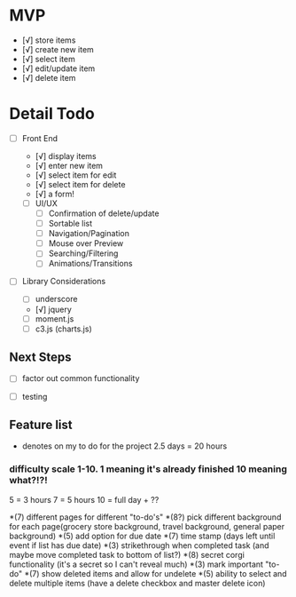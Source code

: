 # MVP
- [√] store items
 - [√] create new item
 - [√] select item
 - [√] edit/update item
 - [√] delete item


 # Detail Todo
 - [ ] Front End
   - [√] display items
   - [√] enter new item
   - [√] select item for edit
   - [√] select item for delete
   - [√] a form!

   - [ ] UI/UX
     - [ ] Confirmation of delete/update
     - [ ] Sortable list
     - [ ] Navigation/Pagination
     - [ ] Mouse over Preview
     - [ ] Searching/Filtering
     - [ ] Animations/Transitions

  - [ ] Library Considerations
    - [ ] underscore
    - [√] jquery
    - [ ] moment.js
    - [ ] c3.js (charts.js)

 ## Next Steps

  - [ ] factor out common functionality
  - [ ] testing


  ## Feature list
  * denotes on my to do for the project
  2.5 days = 20 hours

  ### difficulty scale 1-10. 1 meaning it's already finished 10 meaning what?!?!

  5 = 3 hours
  7 = 5 hours
  10 = full day + ??

  *(7) different pages for different "to-do's"
  *(8?) pick different background for each page(grocery store background, travel background, general paper background)
  *(5) add option for due date
  *(7) time stamp (days left until event if list has due date)
  *(3) strikethrough when completed task (and maybe move completed task to bottom of list?)
  *(8) secret corgi functionality (it's a secret so I can't reveal much)
  *(3) mark important "to-do"
  *(7) show deleted items and allow for undelete
  *(5) ability to select and delete multiple items (have a delete checkbox and master delete icon)











